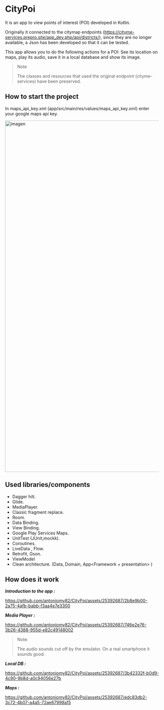 # CityPoi

It is an app to view points of interest (POI) developed in Kotlin.

Originally it connected to the citymap endpoints (https://cityme-services.prepro.site/app_dev.php/api/districts/), since they are no longer available, a Json has been developed so that it can be tested.

This app allows you to do the following actions for a POI: See its location on maps, play its audio, save it in a local database and show its image.

>Note
>
>The classes and resources that used the original endpoint (cityme-services) have been preserved.

## How to start the project

In maps_api_key.xml (app/src/main/res/values/maps_api_key.xml) enter your google maps api key.

<img width="1149" alt="imagen" src="https://github.com/antoniomy82/CityPoi/assets/25392687/40b027f0-92fd-4eba-b6a5-d81220c6f2cb">


## Used libraries/components

  - Dagger hilt.
  - Glide.
  - MediaPlayer.
  - Classic fragment replace.
  - Room.
  - Data Binding.
  - View Binding.
  - Google Play Services Maps.
  - UnitTest (JUnit,mockk).
  - Coroutines.
  - LiveData , Flow.
  - Retrofit, Gson.
  - ViewModel
  - Clean architecture. (Data, Domain, App<Framework + presentation> )

## How does it work

***Introduction to the app :***

https://github.com/antoniomy82/CityPoi/assets/25392687/2b8e9b00-2a75-4afb-babb-f3aa4e7e3300



***Media Player :***

https://github.com/antoniomy82/CityPoi/assets/25392687/746e2e76-3b26-4388-955d-e82c49148002

>Note:
>
>The audio sounds cut off by the emulator. On a real smartphone it sounds good.



***Local DB :*** 

https://github.com/antoniomy82/CityPoi/assets/25392687/3b42332f-b0d9-4c90-9b8d-a0c94056e27b



***Maps :***

https://github.com/antoniomy82/CityPoi/assets/25392687/edc83db2-3c72-4b07-a4a5-72ae67998a15





